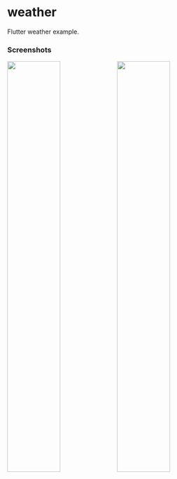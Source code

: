 # weather

Flutter weather example.

### Screenshots
<div style="dispaly:flex">
    <img src="https://user-images.githubusercontent.com/25738593/178880983-e0ea4bc9-5c36-4949-8ae5-bb7929dc4b70.jpg" width="49%">
    <img src="https://user-images.githubusercontent.com/25738593/178881008-a71e27c2-3928-4c56-976c-174b959d31fc.jpg" width="49%">
</div>
